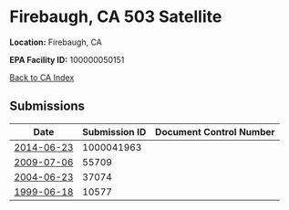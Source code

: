 # Firebaugh, CA 503 Satellite

**Location:** Firebaugh, CA

**EPA Facility ID:** 100000050151

[Back to CA Index](../../index.md)

## Submissions

| Date | Submission ID | Document Control Number |
|------|--------------|-------------------------|
| [2014-06-23](submissions/1000041963.md) | 1000041963 |  |
| [2009-07-06](submissions/55709.md) | 55709 |  |
| [2004-06-23](submissions/37074.md) | 37074 |  |
| [1999-06-18](submissions/10577.md) | 10577 |  |
